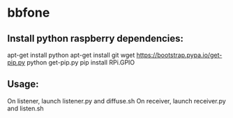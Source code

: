 # bbfone

Install python raspberry dependencies:
--------------------------------------
apt-get install python
apt-get install git
wget https://bootstrap.pypa.io/get-pip.py
python get-pip.py
pip install RPi.GPIO

Usage:
------
On listener, launch listener.py and diffuse.sh
On receiver, launch receiver.py and listen.sh